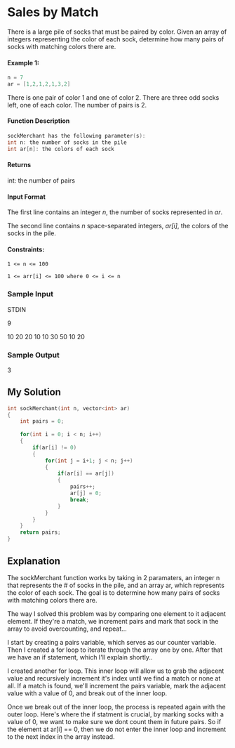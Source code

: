 # Sales by Match

There is a large pile of socks that must be paired by color. Given an array of integers representing the color of each sock, determine how many pairs of socks with matching colors there are.

#### Example 1:

```c++
n = 7
ar = [1,2,1,2,1,3,2]
```
There is one pair of color 1 and one of color 2. There are three odd socks left, one of each color. The number of pairs is 2.


#### Function Description

```c++
sockMerchant has the following parameter(s):
int n: the number of socks in the pile
int ar[n]: the colors of each sock
```

#### Returns
int: the number of pairs


#### Input Format
The first line contains an integer *n*, the number of socks represented in *ar*.

The second line contains *n* space-separated integers, *ar[i]*, the colors of the socks in the pile.

#### Constraints:
`1 <= n <= 100`

`1 <= arr[i] <= 100 where 0 <= i <= n`


### Sample Input
STDIN    

9                           

10 20 20 10 10 30 50 10 20

### Sample Output
3

## My Solution

```c++
int sockMerchant(int n, vector<int> ar)
{
    int pairs = 0;
    
    for(int i = 0; i < n; i++)
    {
        if(ar[i] != 0)
        {
            for(int j = i+1; j < n; j++)
            {
                if(ar[i] == ar[j])
                {
                    pairs++;
                    ar[j] = 0;
                    break;
                }
            }
        }
    }
    return pairs;
}
```

## Explanation

The sockMerchant function works by taking in 2 paramaters, an integer n that represents the # of socks in the pile, and an array ar, which represents the color of each sock. The goal is to  determine how many pairs of socks with matching colors there are.

The way I solved this problem was by comparing one element to it adjacent element.
If they're a match, we increment pairs and mark that sock in the array to avoid overcounting, and repeat...

I start by creating a pairs variable, which serves as our counter variable.
Then I created a for loop to iterate through the array one by one. After that we have an if statement, which I'll explain shortly..

I created another for loop. This inner loop will allow us to grab the adjacent value and recursively increment it's index until we find a match or none at all. If a match is found, we'll increment the pairs variable, mark the adjacent value with a value of 0, and break out of the inner loop.

Once we break out of the inner loop, the process is repeated again with the outer loop.
Here's where the if statment is crucial, by marking socks with a value of 0, we want to make sure we dont count them in future pairs. So if the element at ar[i] == 0, then we do not enter the inner loop and increment to the next index in the array instead.